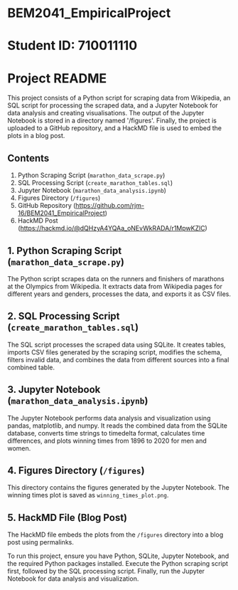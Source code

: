 # BEM2041_EmpiricalProject
# Student ID: 710011110

# Project README

This project consists of a Python script for scraping data from Wikipedia, an SQL script for processing the scraped data, and a Jupyter Notebook for data analysis and creating visualisations. 
The output of the Jupyter Notebook is stored in a directory named '/figures'. 
Finally, the project is uploaded to a GitHub repository, and a HackMD file is used to embed the plots in a blog post.

## Contents

1. Python Scraping Script (`marathon_data_scrape.py`)
2. SQL Processing Script (`create_marathon_tables.sql`)
3. Jupyter Notebook (`marathon_data_analysis.ipynb`)
4. Figures Directory (`/figures`)
5. GitHub Repository (https://github.com/rjm-16/BEM2041_EmpiricalProject)
6. HackMD Post (https://hackmd.io/@dQHzyA4YQAa_oNEvWkRADA/r1MpwKZlC)

## 1. Python Scraping Script (`marathon_data_scrape.py`)

The Python script scrapes data on the runners and finishers of marathons at the Olympics from Wikipedia. It extracts data from Wikipedia pages for different years and genders, processes the data, and exports it as CSV files.

## 2. SQL Processing Script (`create_marathon_tables.sql`)

The SQL script processes the scraped data using SQLite. It creates tables, imports CSV files generated by the scraping script, modifies the schema, filters invalid data, and combines the data from different sources into a final combined table.

## 3. Jupyter Notebook (`marathon_data_analysis.ipynb`)

The Jupyter Notebook performs data analysis and visualization using pandas, matplotlib, and numpy. It reads the combined data from the SQLite database, converts time strings to timedelta format, calculates time differences, and plots winning times from 1896 to 2020 for men and women.

## 4. Figures Directory (`/figures`)

This directory contains the figures generated by the Jupyter Notebook. The winning times plot is saved as `winning_times_plot.png`.

## 5. HackMD File (Blog Post)

The HackMD file embeds the plots from the `/figures` directory into a blog post using permalinks.

To run this project, ensure you have Python, SQLite, Jupyter Notebook, and the required Python packages installed. Execute the Python scraping script first, followed by the SQL processing script. Finally, run the Jupyter Notebook for data analysis and visualization.

```
